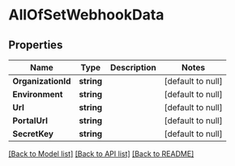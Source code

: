 # AllOfSetWebhookData

## Properties
Name | Type | Description | Notes
------------ | ------------- | ------------- | -------------
**OrganizationId** | **string** |  | [default to null]
**Environment** | **string** |  | [default to null]
**Url** | **string** |  | [default to null]
**PortalUrl** | **string** |  | [default to null]
**SecretKey** | **string** |  | [default to null]

[[Back to Model list]](../README.md#documentation-for-models) [[Back to API list]](../README.md#documentation-for-api-endpoints) [[Back to README]](../README.md)

